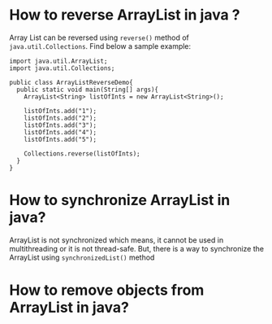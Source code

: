 # How to reverse ArrayList in java ?
Array List can be reversed using ```reverse()``` method of ```java.util.Collections```. Find below a sample example:

```
import java.util.ArrayList;
import java.util.Collections;

public class ArrayListReverseDemo{
  public static void main(String[] args){
    ArrayList<String> listOfInts = new ArrayList<String>();
    
    listOfInts.add("1");
    listOfInts.add("2");
    listOfInts.add("3");
    listOfInts.add("4");
    listOfInts.add("5");
    
    Collections.reverse(listOfInts);
  }
}
```

# How to synchronize ArrayList in java?
ArrayList is not synchronized which means, it cannot be used in multithreading or it is not thread-safe. 
But, there is a way to synchronize the ArrayList using ```synchronizedList()``` method

# How to remove objects from ArrayList in java?
